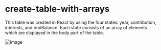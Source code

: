 # create-table-with-arrays

This table was created in React by using the four states: year, contribution, interests, and endBalance.
Each state consists of an array of elements which are displayed in the body part of the table.

![image](https://user-images.githubusercontent.com/49586574/126137464-3f87f157-0439-4337-a535-bc3336083d28.png)
